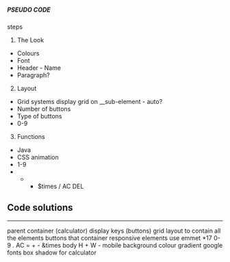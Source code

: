 <h5>PSEUDO CODE</h5>

<p>steps

1. The Look

- Colours
- Font
- Header - Name
- Paragraph?

2. Layout

- Grid systems display grid on \_\_sub-element - auto?
- Number of buttons
- Type of buttons
- 0-9

3. Functions

- Java
- CSS animation
- 1-9
- - - $times / AC DEL

## Code solutions

---

parent container (calculator) display keys (buttons)
grid layout to contain all the elements
buttons that container responsive elements use emmet \*17 0-9 . AC = + - &times
body H + W - mobile
background colour gradient
google fonts
box shadow for calculator

</p>
